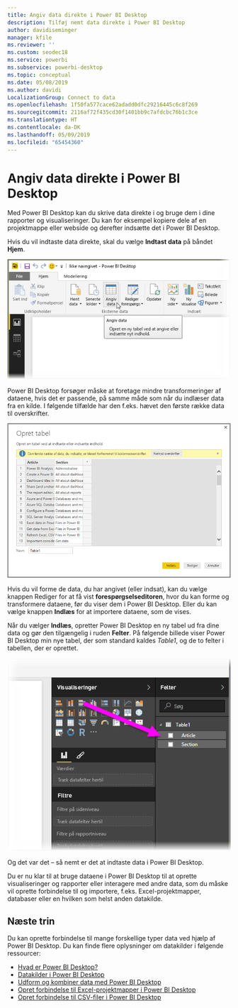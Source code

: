 ```yaml
---
title: Angiv data direkte i Power BI Desktop
description: Tilføj nemt data direkte i Power BI Desktop
author: davidiseminger
manager: kfile
ms.reviewer: ''
ms.custom: seodec18
ms.service: powerbi
ms.subservice: powerbi-desktop
ms.topic: conceptual
ms.date: 05/08/2019
ms.author: davidi
LocalizationGroup: Connect to data
ms.openlocfilehash: 1f50fa577cace62adadd0dfc29216445c6c8f269
ms.sourcegitcommit: 2116af72f435cd30f1401bb9c7afdcbc76b1c3ce
ms.translationtype: HT
ms.contentlocale: da-DK
ms.lasthandoff: 05/09/2019
ms.locfileid: "65454360"
---
```

# <a name="enter-data-directly-into-power-bi-desktop"></a>Angiv data direkte i Power BI Desktop
Med Power BI Desktop kan du skrive data direkte i og bruge dem i dine rapporter og visualiseringer. Du kan for eksempel kopiere dele af en projektmappe eller webside og derefter indsætte det i Power BI Desktop.

Hvis du vil indtaste data direkte, skal du vælge **Indtast data** på båndet **Hjem**.

![](media/desktop-enter-data-directly-into-desktop/enter-data-directly_1.png)

Power BI Desktop forsøger måske at foretage mindre transformeringer af dataene, hvis det er passende, på samme måde som når du indlæser data fra en kilde. I følgende tilfælde har den f.eks. hævet den første række data til overskrifter.

![](media/desktop-enter-data-directly-into-desktop/enter-data-directly_2.png)

Hvis du vil forme de data, du har angivet (eller indsat), kan du vælge knappen Rediger for at få vist **forespørgselseditoren**, hvor du kan forme og transformere dataene, før du viser dem i Power BI Desktop. Eller du kan vælge knappen **Indlæs** for at importere dataene, som de vises.

Når du vælger **Indlæs**, opretter Power BI Desktop en ny tabel ud fra dine data og gør den tilgængelig i ruden **Felter**. På følgende billede viser Power BI Desktop min nye tabel, der som standard kaldes *Table1*, og de to felter i tabellen, der er oprettet.

![](media/desktop-enter-data-directly-into-desktop/enter-data-directly_3.png)

Og det var det – så nemt er det at indtaste data i Power BI Desktop.

Du er nu klar til at bruge dataene i Power BI Desktop til at oprette visualiseringer og rapporter eller interagere med andre data, som du måske vil oprette forbindelse til og importere, f.eks. Excel-projektmapper, databaser eller en hvilken som helst anden datakilde.

## <a name="next-steps"></a>Næste trin
Du kan oprette forbindelse til mange forskellige typer data ved hjælp af Power BI Desktop. Du kan finde flere oplysninger om datakilder i følgende ressourcer:

* [Hvad er Power BI Desktop?](desktop-what-is-desktop.md)
* [Datakilder i Power BI Desktop](desktop-data-sources.md)
* [Udform og kombiner data med Power BI Desktop](desktop-shape-and-combine-data.md)
* [Opret forbindelse til Excel-projektmapper i Power BI Desktop](desktop-connect-excel.md)   
* [Opret forbindelse til CSV-filer i Power BI Desktop](desktop-connect-csv.md)   

